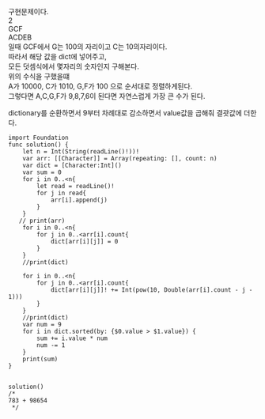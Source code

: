 구현문제이다.   
2   
GCF   
ACDEB   
일때 GCF에서 G는 100의 자리이고 C는 10의자리이다.   
따라서 해당 값을 dict에 넣어주고,   
모든 덧셈식에서 몇자리의 숫자인지 구해본다.   
위의 수식을 구했을떄   
A가 10000, C가 1010, G,F가 100 으로 순서대로 정렬하게된다.   
그렇다면 A,C,G,F가 9,8,7,6이 된다면 자연스럽게 가장 큰 수가 된다.   

dictionary를 순환하면서 9부터 차례대로 감소하면서 value값을 곱해줘 결괏값에 더한다.   


```
import Foundation
func solution() {
    let n = Int(String(readLine()!))!
    var arr: [[Character]] = Array(repeating: [], count: n)
    var dict = [Character:Int]()
    var sum = 0
    for i in 0..<n{
        let read = readLine()!
        for j in read{
            arr[i].append(j)
        }
    }
   // print(arr)
    for i in 0..<n{
        for j in 0..<arr[i].count{
            dict[arr[i][j]] = 0
        }
    }
    //print(dict)
    
    for i in 0..<n{
        for j in 0..<arr[i].count{
            dict[arr[i][j]]! += Int(pow(10, Double(arr[i].count - j - 1)))
        }
    }
    //print(dict)
    var num = 9
    for i in dict.sorted(by: {$0.value > $1.value}) {
        sum += i.value * num
        num -= 1
    }
    print(sum)
}


solution()
/*
783 + 98654
 */

```
